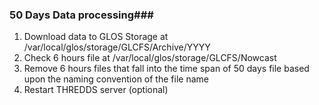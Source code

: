 ### 50 Days Data processing###
1. Download data to GLOS Storage at /var/local/glos/storage/GLCFS/Archive/YYYY
2. Check 6 hours file at /var/local/glos/storage/GLCFS/Nowcast
3. Remove 6 hours files that fall into the time span of 50 days file based upon the naming convention of the file name
4. Restart THREDDS server (optional)

